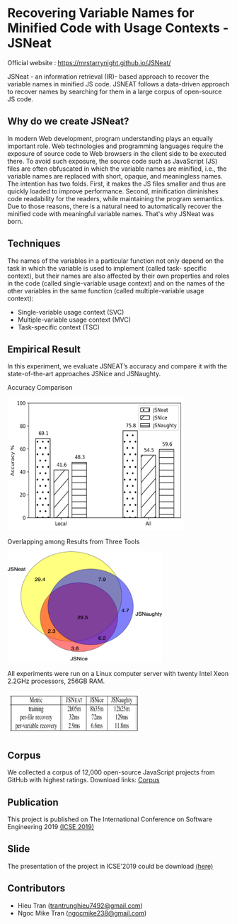# Recovering Variable Names for Minified Code with Usage Contexts  - JSNeat #

Official website : https://mrstarrynight.github.io/JSNeat/

JSNeat - an information retrieval (IR)- based approach to recover the variable names in minified JS code. JSNEAT follows a data-driven approach to recover names by searching for them in a large corpus of open-source JS code. 

## Why do we create JSNeat? ##
In modern Web development, program understanding plays an equally important role. Web technologies and programming languages require the exposure of source code to Web browsers in the client side to be executed there. To avoid such exposure, the source code such as JavaScript (JS) files are often obfuscated in which the variable names are minified, i.e., the variable names are replaced with short, opaque, and meaningless names. The intention has two folds. First, it makes the JS files smaller and thus are quickly loaded to improve performance. Second, minification diminishes code readability for the readers, while maintaining the program semantics. Due to those reasons, there is a natural need to automatically recover the minified code with meaningful variable names. That's why JSNeat was born.

## Techniques ##
The names of the variables in a particular function not only depend on the task in which the variable is used to implement (called task- specific context), but their names are also affected by their own properties and roles in the code (called single-variable usage context) and on the names of the other variables in the same function (called multiple-variable usage context):
* Single-variable usage context (SVC)
* Multiple-variable usage context (MVC)
* Task-specific context (TSC)

## Empirical Result ##
In this experiment, we evaluate JSNEAT’s accuracy and compare it with the state-of-the-art approaches JSNice and JSNaughty.

Accuracy Comparison

<img src="https://raw.githubusercontent.com/saodem74/RecoverJSName-JSNeat/master/pic/comparison_3tools.png" alt="alt text" width="400" height="300">

Overlapping among Results from Three Tools

<img src="https://raw.githubusercontent.com/saodem74/RecoverJSName-JSNeat/master/pic/overlapping_vein.png" alt="alt text" width="350" height="250">

All experiments were run on a Linux computer server with twenty Intel Xeon 2.2GHz processors, 256GB RAM.

<img src="https://raw.githubusercontent.com/saodem74/RecoverJSName-JSNeat/master/pic/timeComparison.png" alt="alt text" width="300" height="100">


## Corpus ##
We collected a corpus of 12,000 open-source JavaScript projects from GitHub with highest ratings.
Download links: [Corpus](https://raw.githubusercontent.com/mrstarrynight/JSNeat/master/JS-stars-5-ranked-by-stars.csv)

## Publication
This project is published on The International Conference on Software Engineering 2019 [(ICSE 2019)](https://dl.acm.org/citation.cfm?id=3339651)

## Slide
The presentation of the project in ICSE'2019 could be download [(here)](https://github.com/saodem74/RecoverJSName-JSNeat/raw/master/JSNeat_ICSE'19.pptx)

## Contributors ##
* Hieu Tran (trantrunghieu7492@gmail.com)
* Ngoc Mike Tran (ngocmike238@gmail.com)
